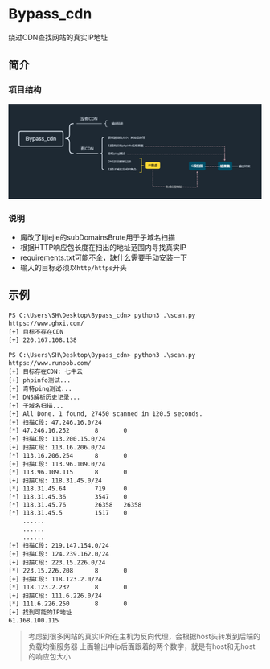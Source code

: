 # Bypass_cdn
绕过CDN查找网站的真实IP地址


## 简介
### 项目结构
![项目结构](https://github.com/Pluto-123/Bypass_cdn/blob/main/%E9%A1%B9%E7%9B%AE%E7%BB%93%E6%9E%84.png)
### 说明
 - 魔改了lijiejie的subDomainsBrute用于子域名扫描
 - 根据HTTP响应包长度在扫出的地址范围内寻找真实IP
 - requirements.txt可能不全，缺什么需要手动安装一下
 - 输入的目标必须以`http/https`开头
## 示例
```
PS C:\Users\SH\Desktop\Bypass_cdn> python3 .\scan.py https://www.ghxi.com/
[+] 目标不存在CDN
[+] 220.167.108.138
```
```
PS C:\Users\SH\Desktop\Bypass_cdn> python3 .\scan.py https://www.runoob.com/
[+] 目标存在CDN: 七牛云
[+] phpinfo测试...
[+] 奇特ping测试...
[+] DNS解析历史记录...
[+] 子域名扫描...
[+] All Done. 1 found, 27450 scanned in 120.5 seconds.
[+] 扫描C段: 47.246.16.0/24
[*] 47.246.16.252       8       0
[+] 扫描C段: 113.200.15.0/24
[+] 扫描C段: 113.16.206.0/24
[*] 113.16.206.254      8       0
[+] 扫描C段: 113.96.109.0/24
[*] 113.96.109.115      8       0
[+] 扫描C段: 118.31.45.0/24
[*] 118.31.45.64        719     0
[*] 118.31.45.36        3547    0
[*] 118.31.45.76        26358   26358
[*] 118.31.45.5         1517    0
    ......
    ......
    ......
[+] 扫描C段: 219.147.154.0/24
[+] 扫描C段: 124.239.162.0/24
[+] 扫描C段: 223.15.226.0/24
[*] 223.15.226.208      8       0
[+] 扫描C段: 118.123.2.0/24
[*] 118.123.2.232       8       0
[+] 扫描C段: 111.6.226.0/24
[*] 111.6.226.250       8       0
[+] 找到可能的IP地址
61.168.100.115
```
> 考虑到很多网站的真实IP所在主机为反向代理，会根据host头转发到后端的负载均衡服务器
> 上面输出中ip后面跟着的两个数字，就是有host和无host的响应包大小

